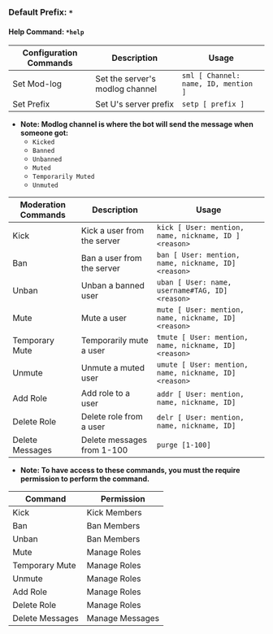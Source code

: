 ### Default Prefix: `*`
#### Help Command: `*help`

| Configuration Commands | Description | Usage |
| --- | --- | --- |
| Set Mod-log | Set the server's modlog channel | ```sml [ Channel: name, ID, mention ]``` |
| Set Prefix | Set U's server prefix | ```setp [ prefix ]``` |
* **Note: Modlog channel is where the bot will send the message when someone got:**
    * `Kicked`
    * `Banned`
    * `Unbanned`
    * `Muted`
    * `Temporarily Muted`
    * `Unmuted`

| Moderation Commands | Description | Usage |
| --- | --- | --- |
| Kick | Kick a user from the server | ```kick [ User: mention, name, nickname, ID ] <reason>``` |
| Ban | Ban a user from the server | ```ban [ User: mention, name, nickname, ID] <reason>``` |
| Unban | Unban a banned user | ```uban [ User: name, username#TAG, ID] <reason>```
| Mute | Mute a user | ```mute [ User: mention, name, nickname, ID] <reason>```
| Temporary Mute | Temporarily mute a user | ```tmute [ User: mention, name, nickname, ID] <reason>``` |
| Unmute | Unmute a muted user | ```umute [ User: mention, name, nickname, ID] <reason>```
| Add Role | Add role to a user | ```addr [ User: mention, name, nickname, ID]```
| Delete Role | Delete role from a user | ```delr [ User: mention, name, nickname, ID]```
| Delete Messages | Delete messages from 1-100 | ```purge [1-100]```
* **Note: To have access to these commands, you must the require permission to perform the command.**

| Command | Permission|
| --- | --- |
| Kick | Kick Members |
| Ban | Ban Members |
| Unban | Ban Members |
| Mute | Manage Roles |
| Temporary Mute | Manage Roles |
| Unmute | Manage Roles |
| Add Role | Manage Roles |
| Delete Role | Manage Roles |
| Delete Messages | Manage Messages | 

